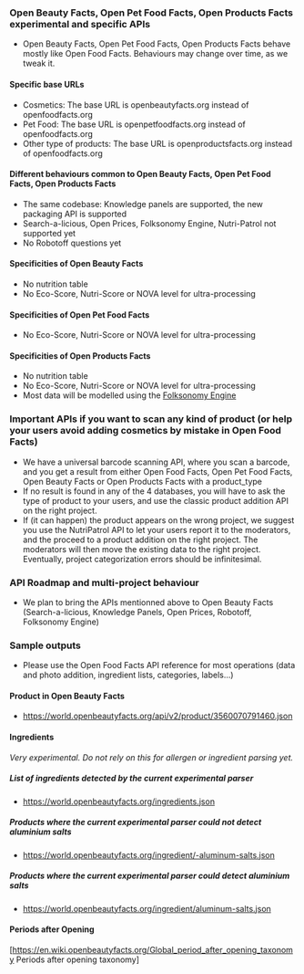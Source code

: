 ### Open Beauty Facts, Open Pet Food Facts, Open Products Facts experimental and specific APIs

* Open Beauty Facts, Open Pet Food Facts, Open Products Facts behave mostly like Open Food Facts. Behaviours may change over time, as we tweak it.

#### Specific base URLs
* Cosmetics: The base URL is openbeautyfacts.org instead of openfoodfacts.org
* Pet Food: The base URL is openpetfoodfacts.org instead of openfoodfacts.org
* Other type of products: The base URL is openproductsfacts.org instead of openfoodfacts.org

#### Different behaviours common to Open Beauty Facts, Open Pet Food Facts, Open Products Facts
* The same codebase: Knowledge panels are supported, the new packaging API is supported
* Search-a-licious, Open Prices, Folksonomy Engine, Nutri-Patrol not supported yet
* No Robotoff questions yet

#### Specificities of Open Beauty Facts
* No nutrition table
* No Eco-Score, Nutri-Score or NOVA level for ultra-processing

#### Specificities of Open Pet Food Facts
* No Eco-Score, Nutri-Score or NOVA level for ultra-processing

#### Specificities of Open Products Facts
* No nutrition table
* No Eco-Score, Nutri-Score or NOVA level for ultra-processing
* Most data will be modelled using the [Folksonomy Engine](docs/reference/api-tutorials/folksonomy-engine.md)

### Important APIs if you want to scan any kind of product (or help your users avoid adding cosmetics by mistake in Open Food Facts)

* We have a universal barcode scanning API, where you scan a barcode, and you get a result from either Open Food Facts, Open Pet Food Facts, Open Beauty Facts or Open Products Facts with a product_type
* If no result is found in any of the 4 databases, you will have to ask the type of product to your users, and use the classic product addition API on the right project.
* If (it can happen) the product appears on the wrong project, we suggest you use the NutriPatrol API to let your users report it to the moderators, and the proceed to a product addition on the right project. The moderators will then move the existing data to the right project. Eventually, project categorization errors should be infinitesimal.

### API Roadmap and multi-project behaviour
* We plan to bring the APIs mentionned above to Open Beauty Facts (Search-a-licious, Knowledge Panels, Open Prices, Robotoff, Folksonomy Engine)


### Sample outputs
* Please use the Open Food Facts API reference for most operations (data and photo addition, ingredient lists, categories, labels…)

#### Product in Open Beauty Facts
* https://world.openbeautyfacts.org/api/v2/product/3560070791460.json

#### Ingredients
*Very experimental. Do not rely on this for allergen or ingredient parsing yet.*
##### List of ingredients detected by the current experimental parser
* https://world.openbeautyfacts.org/ingredients.json

##### Products where the current experimental parser could not detect aluminium salts
* https://world.openbeautyfacts.org/ingredient/-aluminum-salts.json

##### Products where the current experimental parser could detect aluminium salts
* https://world.openbeautyfacts.org/ingredient/aluminum-salts.json

#### Periods after Opening
[https://en.wiki.openbeautyfacts.org/Global_period_after_opening_taxonomy Periods after opening taxonomy]

